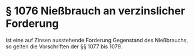 # § 1076 Nießbrauch an verzinslicher Forderung
Ist eine auf Zinsen ausstehende Forderung Gegenstand des Nießbrauchs, so gelten die Vorschriften der §§ 1077 bis 1079.